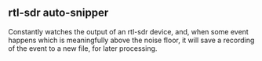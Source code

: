 ## rtl-sdr auto-snipper

Constantly watches the output of an rtl-sdr device,
and, when some event happens which is meaningfully above
the noise floor, it will save a recording of the event
to a new file, for later processing.
